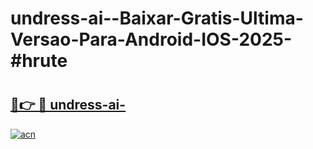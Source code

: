 # undress-ai--Baixar-Gratis-Ultima-Versao-Para-Android-IOS-2025-#hrute

# <h2><a href="https://ainizakaria.my?title=undress-ai-&ref=24M">🔗👉 🔴 undress-ai-</a></h2>

[![acn](https://github.com/user-attachments/assets/0f9c940e-d8b0-45ae-aac7-cd30a18b3e1c)](https://ainizakaria.my?title=undress-ai-&ref=24M)

